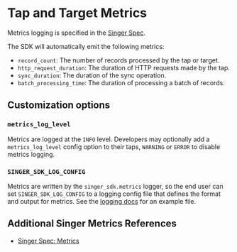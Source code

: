 # Tap and Target Metrics

Metrics logging is specified in the
[Singer Spec](https://hub.meltano.com/singer/spec#metrics).

The SDK will automatically emit the following metrics:

- `record_count`: The number of records processed by the tap or target.
- `http_request_duration`: The duration of HTTP requests made by the tap.
- `sync_duration`: The duration of the sync operation.
- `batch_processing_time`: The duration of processing a batch of records.

## Customization options

### `metrics_log_level`

Metrics are logged at the `INFO` level. Developers may optionally add a
`metrics_log_level` config option to their taps, `WARNING` or `ERROR` to disable
metrics logging.

### `SINGER_SDK_LOG_CONFIG`

Metrics are written by the `singer_sdk.metrics` logger, so the end user can set
`SINGER_SDK_LOG_CONFIG` to a logging config file that defines the format and output
for metrics. See the [logging docs](./logging.md) for an example file.

## Additional Singer Metrics References

- [Singer Spec: Metrics](https://hub.meltano.com/singer/spec#metrics)
